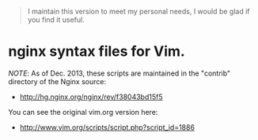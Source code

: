 > I maintain this version to meet my personal needs, I would be glad if you find it useful.

# nginx syntax files for Vim.

*NOTE*: As of Dec. 2013, these scripts are maintained in the "contrib" directory of the Nginx source:

* http://hg.nginx.org/nginx/rev/f38043bd15f5

You can see the original vim.org version here: 

* http://www.vim.org/scripts/script.php?script_id=1886
